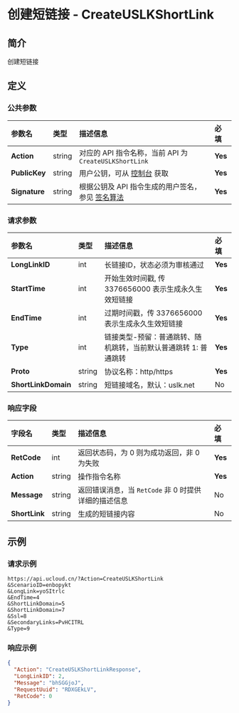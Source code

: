# 创建短链接 - CreateUSLKShortLink

## 简介

创建短链接









## 定义

### 公共参数

| 参数名 | 类型 | 描述信息 | 必填 |
|:---|:---|:---|:---|
| **Action**     | string  | 对应的 API 指令名称，当前 API 为 `CreateUSLKShortLink`                        | **Yes** |
| **PublicKey**  | string  | 用户公钥，可从 [控制台](https://console.ucloud.cn/uapi/apikey) 获取                                             | **Yes** |
| **Signature**  | string  | 根据公钥及 API 指令生成的用户签名，参见 [签名算法](api/summary/signature.md)  | **Yes** |

### 请求参数

| 参数名 | 类型 | 描述信息 | 必填 |
|:---|:---|:---|:---|
| **LongLinkID** | int | 长链接ID，状态必须为审核通过 |**Yes**|
| **StartTime** | int | 开始生效时间戳, 传 3376656000 表示生成永久生效短链接 |**Yes**|
| **EndTime** | int | 过期时间戳，传 3376656000 表示生成永久生效短链接 |**Yes**|
| **Type** | int | 链接类型-预留：普通跳转、随机跳转，当前默认普通跳转 1: 普通跳转 |**Yes**|
| **Proto** | string | 协议名称：http/https |**Yes**|
| **ShortLinkDomain** | string | 短链接域名，默认：uslk.net |No|

### 响应字段

| 字段名 | 类型 | 描述信息 | 必填 |
|:---|:---|:---|:---|
| **RetCode** | int | 返回状态码，为 0 则为成功返回，非 0 为失败 |**Yes**|
| **Action** | string | 操作指令名称 |**Yes**|
| **Message** | string | 返回错误消息，当 `RetCode` 非 0 时提供详细的描述信息 |No|
| **ShortLink** | string | 生成的短链接内容 |No|




## 示例

### 请求示例
    
```
https://api.ucloud.cn/?Action=CreateUSLKShortLink
&ScenarioID=enbopykt
&LongLink=yoSItrlc
&EndTime=4
&ShortLinkDomain=5
&ShortLinkDomain=7
&Ssl=8
&SecondaryLinks=PvHCITRL
&Type=9
```

### 响应示例
    
```json
{
  "Action": "CreateUSLKShortLinkResponse",
  "LongLinkID": 2,
  "Message": "bhSGGjoJ",
  "RequestUuid": "RDXGEkLV",
  "RetCode": 0
}
```





